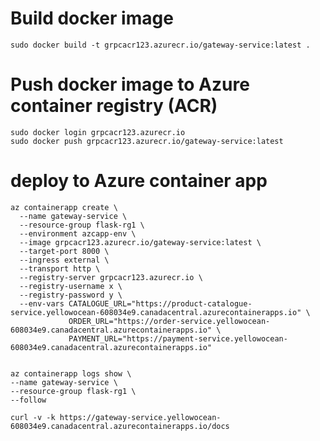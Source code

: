 
# Build docker image

    sudo docker build -t grpcacr123.azurecr.io/gateway-service:latest .

# Push docker image to Azure container registry (ACR)

    sudo docker login grpcacr123.azurecr.io
    sudo docker push grpcacr123.azurecr.io/gateway-service:latest

# deploy to Azure container app

    az containerapp create \
      --name gateway-service \
      --resource-group flask-rg1 \
      --environment azcapp-env \
      --image grpcacr123.azurecr.io/gateway-service:latest \
      --target-port 8000 \
      --ingress external \
      --transport http \
      --registry-server grpcacr123.azurecr.io \
      --registry-username x \
      --registry-password y \
      --env-vars CATALOGUE_URL="https://product-catalogue-service.yellowocean-608034e9.canadacentral.azurecontainerapps.io" \
                 ORDER_URL="https://order-service.yellowocean-608034e9.canadacentral.azurecontainerapps.io" \
                 PAYMENT_URL="https://payment-service.yellowocean-608034e9.canadacentral.azurecontainerapps.io"


    az containerapp logs show \
    --name gateway-service \
    --resource-group flask-rg1 \
    --follow

    curl -v -k https://gateway-service.yellowocean-608034e9.canadacentral.azurecontainerapps.io/docs